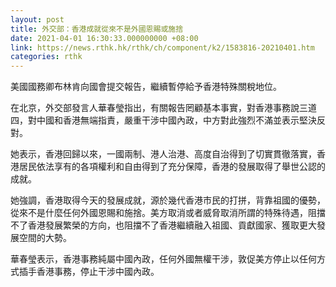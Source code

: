 ```yaml
---
layout: post
title: 外交部：香港成就從來不是外國恩賜或施捨
date: 2021-04-01 16:30:33.000000000 +08:00
link: https://news.rthk.hk/rthk/ch/component/k2/1583816-20210401.htm
categories: rthk
---
```


美國國務卿布林肯向國會提交報告，繼續暫停給予香港特殊關稅地位。

在北京，外交部發言人華春瑩指出，有關報告罔顧基本事實，對香港事務說三道四，對中國和香港無端指責，嚴重干涉中國內政，中方對此強烈不滿並表示堅決反對。

她表示，香港回歸以來，一國兩制、港人治港、高度自治得到了切實貫徹落實，香港居民依法享有的各項權利和自由得到了充分保障，香港的發展取得了舉世公認的成就。

她強調，香港取得今天的發展成就，源於幾代香港市民的打拼，背靠祖國的優勢，從來不是什麼任何外國恩賜和施捨。美方取消或者威脅取消所謂的特殊待遇，阻擋不了香港發展繁榮的方向，也阻擋不了香港繼續融入祖國、貢獻國家、獲取更大發展空間的大勢。

華春瑩表示，香港事務純屬中國內政，任何外國無權干涉，敦促美方停止以任何方式插手香港事務，停止干涉中國內政。
